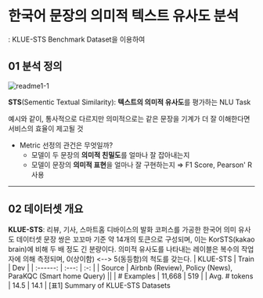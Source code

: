 # 한국어 문장의 의미적 텍스트 유사도 분석 
: KLUE-STS Benchmark Dataset을 이용하여

## 01 분석 정의

![readme1-1](/img/readme1-1.png)

**STS**(Sementic Textual Similarity): **텍스트의 의미적 유사도**를 평가하는 NLU Task

예시와 같이, 통사적으로 다르지만 의미적으로는 같은 문장을 기계가 더 잘 이해한다면 서비스의 효율이 제고될 것

* Metric 선정의 관건은 무엇일까?
    * 모델이 두 문장의 **의미적 친밀도**를 얼마나 잘 잡아내는지
    * 모델이 문장의 **의미적 표현**을 얼마나 잘 구현하는지
    ⇒ F1 Score, Pearson' R 사용

---
## 02 데이터셋 개요

**KLUE-STS**: 리뷰, 기사, 스마트홈 디바이스의 발화 코퍼스를 가공한 한국어 의미 유사도 데이터셋
              문장 쌍은 꼬꼬마 기준 약 14개의 토큰으로 구성되며, 이는 KorSTS(kakao brain)에 비해 두 배 정도 긴 분량이다.
              의미적 유사도를 나타내는 레이블은 복수의 작업자에 의해 측정되며, 0(상이함) <--> 5(동등함)의 척도를 갖는다.
| KLUE-STS | Train | Dev |
| :------: | :---: | :-: |
| Source | Airbnb (Review), Policy (News), ParaKQC (Smart home Query) ||
| # Examples | 11,668 | 519 |
| Avg. # tokens | 14.5 | 14.1 |
[표1] Summary of KLUE-STS Datasets


